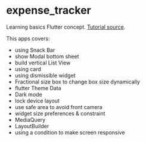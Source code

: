 # expense_tracker

Learning basics Flutter concept. [Tutorial source](https://www.udemy.com/user/academind/).

This apps covers:
* using Snack Bar
* show Modal bottom sheet
* build vertical List View
* using card
* using dismissible widget
* Fractional size box to change box size dynamically
* flutter Theme Data
* Dark mode
* lock device layout
* use safe area to avoid front camera
* widget size preferences & constraint
* MediaQuery
* LayoutBuilder
* using a condition to make screen responsive
